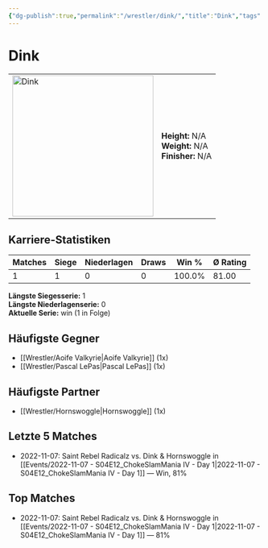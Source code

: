 ```yaml
---
{"dg-publish":true,"permalink":"/wrestler/dink/","title":"Dink","tags":["wrestler"],"noteIcon":""}
---
```



# Dink

<table>
        <tr>
        <td><img src="https://github.com/CptSpaulding1980/choke-slam-wrestling/releases/download/images/Dink.png" width="280" alt="Dink"></td>
        <td>
        <b>Height:</b> N/A<br>
        <b>Weight:</b> N/A<br>
        <b>Finisher:</b> N/A<br>
        </td>
        </tr>
        </table>
        

## Karriere-Statistiken

| Matches | Siege | Niederlagen | Draws | Win % | Ø Rating |
|---------|-------|-------------|-------|-------|-----------|
| 1 | 1 | 0 | 0 | 100.0% | 81.00 |

**Längste Siegesserie:** 1<br>**Längste Niederlagenserie:** 0<br>**Aktuelle Serie:** win (1 in Folge)


## Häufigste Gegner
- [[Wrestler/Aoife Valkyrie\|Aoife Valkyrie]] (1x)
- [[Wrestler/Pascal LePas\|Pascal LePas]] (1x)

## Häufigste Partner
- [[Wrestler/Hornswoggle\|Hornswoggle]] (1x)

## Letzte 5 Matches
- 2022-11-07: Saint Rebel Radicalz vs. Dink  & Hornswoggle in [[Events/2022-11-07 - S04E12_ChokeSlamMania IV - Day 1\|2022-11-07 - S04E12_ChokeSlamMania IV - Day 1]] — Win, 81%

## Top Matches
- 2022-11-07: Saint Rebel Radicalz vs. Dink  & Hornswoggle in [[Events/2022-11-07 - S04E12_ChokeSlamMania IV - Day 1\|2022-11-07 - S04E12_ChokeSlamMania IV - Day 1]] — 81%
